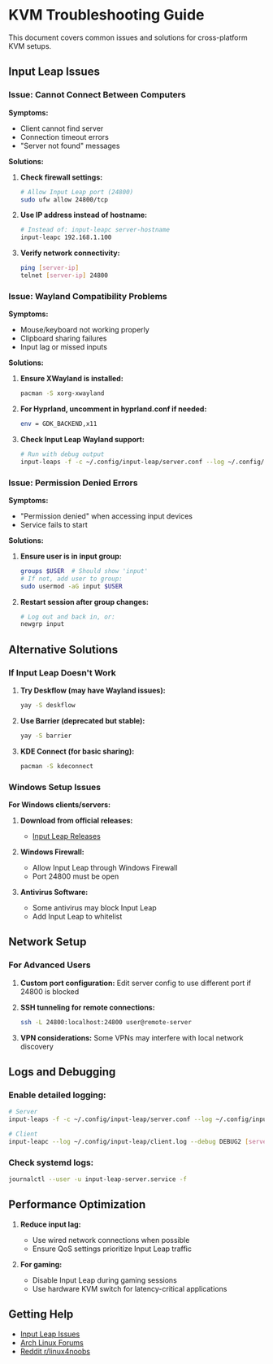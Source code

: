 # KVM Troubleshooting Guide

This document covers common issues and solutions for cross-platform KVM setups.

## Input Leap Issues

### Issue: Cannot Connect Between Computers

**Symptoms:**
- Client cannot find server
- Connection timeout errors
- "Server not found" messages

**Solutions:**
1. **Check firewall settings:**
   ```bash
   # Allow Input Leap port (24800)
   sudo ufw allow 24800/tcp
   ```

2. **Use IP address instead of hostname:**
   ```bash
   # Instead of: input-leapc server-hostname
   input-leapc 192.168.1.100
   ```

3. **Verify network connectivity:**
   ```bash
   ping [server-ip]
   telnet [server-ip] 24800
   ```

### Issue: Wayland Compatibility Problems

**Symptoms:**
- Mouse/keyboard not working properly
- Clipboard sharing failures
- Input lag or missed inputs

**Solutions:**
1. **Ensure XWayland is installed:**
   ```bash
   pacman -S xorg-xwayland
   ```

2. **For Hyprland, uncomment in hyprland.conf if needed:**
   ```bash
   env = GDK_BACKEND,x11
   ```

3. **Check Input Leap Wayland support:**
   ```bash
   # Run with debug output
   input-leaps -f -c ~/.config/input-leap/server.conf --log ~/.config/input-leap/debug.log
   ```

### Issue: Permission Denied Errors

**Symptoms:**
- "Permission denied" when accessing input devices
- Service fails to start

**Solutions:**
1. **Ensure user is in input group:**
   ```bash
   groups $USER  # Should show 'input'
   # If not, add user to group:
   sudo usermod -aG input $USER
   ```

2. **Restart session after group changes:**
   ```bash
   # Log out and back in, or:
   newgrp input
   ```

## Alternative Solutions

### If Input Leap Doesn't Work

1. **Try Deskflow (may have Wayland issues):**
   ```bash
   yay -S deskflow
   ```

2. **Use Barrier (deprecated but stable):**
   ```bash
   yay -S barrier
   ```

3. **KDE Connect (for basic sharing):**
   ```bash
   pacman -S kdeconnect
   ```

### Windows Setup Issues

**For Windows clients/servers:**

1. **Download from official releases:**
   - [Input Leap Releases](https://github.com/input-leap/input-leap/releases)

2. **Windows Firewall:**
   - Allow Input Leap through Windows Firewall
   - Port 24800 must be open

3. **Antivirus Software:**
   - Some antivirus may block Input Leap
   - Add Input Leap to whitelist

## Network Setup

### For Advanced Users

1. **Custom port configuration:**
   Edit server config to use different port if 24800 is blocked

2. **SSH tunneling for remote connections:**
   ```bash
   ssh -L 24800:localhost:24800 user@remote-server
   ```

3. **VPN considerations:**
   Some VPNs may interfere with local network discovery

## Logs and Debugging

### Enable detailed logging:
```bash
# Server
input-leaps -f -c ~/.config/input-leap/server.conf --log ~/.config/input-leap/server.log --debug DEBUG2

# Client  
input-leapc --log ~/.config/input-leap/client.log --debug DEBUG2 [server-ip]
```

### Check systemd logs:
```bash
journalctl --user -u input-leap-server.service -f
```

## Performance Optimization

1. **Reduce input lag:**
   - Use wired network connections when possible
   - Ensure QoS settings prioritize Input Leap traffic

2. **For gaming:**
   - Disable Input Leap during gaming sessions
   - Use hardware KVM switch for latency-critical applications

## Getting Help

- [Input Leap Issues](https://github.com/input-leap/input-leap/issues)
- [Arch Linux Forums](https://bbs.archlinux.org/)
- [Reddit r/linux4noobs](https://www.reddit.com/r/linux4noobs/)